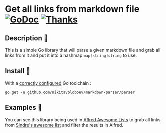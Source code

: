 # Get all links from markdown file [![GoDoc](https://godoc.org/github.com/nikitavoloboev/markdown-parser/parser?status.svg)](https://godoc.org/github.com/nikitavoloboev/markdown-parser/parser) [![Thanks](https://img.shields.io/badge/Say%20Thanks-💗-ff69b4.svg)](https://www.patreon.com/nikitavoloboev) 

## Description 📕
This is a simple Go library that will parse a given markdown file and grab all links from it and put it into a hashmap `map[string]string` to use.

## Install 💎
With a [correctly configured](https://golang.org/doc/install#testing) Go toolchain :

`go get -u github.com/nikitavoloboev/markdown-parser/parser`

## Examples 📌
You can see this library being used in [Aflred Awesome Lists](https://github.com/nikitavoloboev/alfred-awesome-lists) to grab all links from [Sindre's awesome list](https://github.com/sindresorhus/awesome) and filter the results in Alfred.
